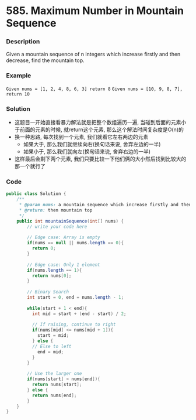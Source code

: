 # 585. Maximum Number in Mountain Sequence

### Description

Given a mountain sequence of n integers which increase firstly and then decrease, find the mountain top.

### Example

`Given nums = [1, 2, 4, 8, 6, 3] return 8` `Given nums = [10, 9, 8, 7], return 10`

### Solution

* 这题目一开始直接看暴力解法就是把整个数组遍历一遍, 当碰到后面的元素小于前面的元素的时候, 就return这个元素, 那么这个解法时间复杂度是O\(n\)的
* 换一种思路, 每次找到一个元素, 我们就看它左右两边的元素
  * 如果大于, 那么我们就继续向右\(换句话来说, 舍弃左边的一半\)
  * 如果小于, 那么我们就向左\(换句话来说, 舍弃右边的一半\)
* 这样最后会剩下两个元素, 我们只要比较一下他们俩的大小然后找到比较大的那一个就行了

### Code

```java
public class Solution {
    /**
     * @param nums: a mountain sequence which increase firstly and then decrease
     * @return: then mountain top
     */
    public int mountainSequence(int[] nums) {
        // write your code here
        
        // Edge case: Array is empty
        if(nums == null || nums.length == 0){
          return 0;
        }
        
        // Edge case: Only 1 element
        if(nums.length == 1){
          return nums[0];
        }
        
        // Binary Search
        int start = 0, end = nums.length - 1;
        
        while(start + 1 < end){
          int mid = start + (end - start) / 2;
          
          // If raising, continue to right
          if(nums[mid] <= nums[mid + 1]){
            start = mid;
          } else {
          // Else to left
            end = mid;
          }
        }
        
        // Use the larger one
        if(nums[start] > nums[end]){
          return nums[start];
        } else {
          return nums[end];
        }
    }
}
```

